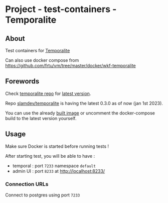 # Project - test-containers - Temporalite

## About

Test containers for [Temporalite](https://github.com/temporalio/temporalite)

Can also use docker compose from https://github.com/frtu/vm/tree/master/docker/wkf-temporalite

## Forewords

Check [temporalite repo](https://github.com/temporalio/temporalite) for [latest version](https://github.com/temporalio/temporalite/releases).

Repo [slamdev/temporalite](https://github.com/slamdev/temporalite-container-image) is having the latest 0.3.0 as of now (jan 1st 2023).

You can use the already [built image](https://hub.docker.com/r/slamdev/temporalite/tags) or uncomment the docker-compose build to the latest version yourself.

## Usage

Make sure Docker is started before running tests !

After starting test, you will be able to have :

* temporal : port ```7233``` namespace ```default```
* admin UI : port ```8233``` at [http://localhost:8233/](http://localhost:8233/)

### Connection URLs

Connect to postgres using port ```7233```